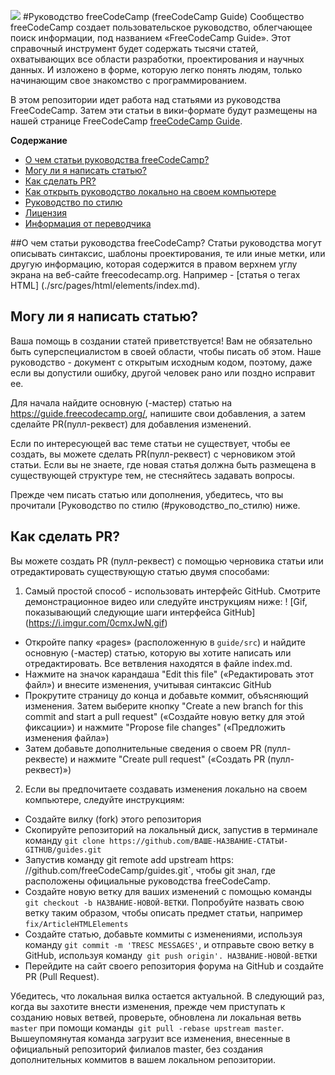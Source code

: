 ![](https://s3.amazonaws.com/freecodecamp/wide-social-banner.png)
#Руководство freeCodeCamp (freeCodeCamp Guide)
Сообщество freeCodeCamp создает пользовательское руководство, облегчающее поиск информации, под названием «FreeCodeCamp Guide». Этот справочный инструмент будет содержать тысячи статей, охватывающих все области разработки, проектирования и научных данных. И изложено в форме, которую легко понять людям, только начинающим свое знакомство с программированием.

В этом репозитории идет работа над статьями из руководства FreeCodeCamp. Затем эти статьи в вики-формате будут размещены на нашей странице FreeCodeCamp [freeCodeCamp Guide](https://guide.freecodecamp.org).

**Содержание**
- [О чем статьи руководства freeCodeCamp?](#о_чем_статьи_руководства_freeсodeсamp)
- [Могу ли я написать статью?](#могу_ли_я_написать_статью)
- [Как сделать PR?](#как_сделать_pr)
- [Как открыть руководство локально на своем компьютере](#как_открыть_руководство_локально_на_своем_компьютере)
- [Руководство по стилю](#руководство_по_стилю)
- [Лицензия](#лицензия)
- [Информация от переводчика](#информация_от_переводчика)

##О чем статьи руководства freeCodeCamp?
Статьи руководства могут описывать синтаксис, шаблоны проектирования, те или иные метки, или другую информацию, которая содержится в правом верхнем углу экрана на веб-сайте freecodecamp.org. Например - [статья о тегах HTML] (./src/pages/html/elements/index.md).

## Могу ли я написать статью?
Ваша помощь в создании статей приветствуется! Вам не обязательно быть суперспециалистом в своей области, чтобы писать об этом. Наше руководство - документ с открытым исходным кодом, поэтому, даже если вы допустили ошибку, другой человек рано или поздно исправит ее.

Для начала найдите основную (-мастер) статью на https://guide.freecodecamp.org/, напишите свои добавления, а затем сделайте PR(пулл-реквест) для добавления изменений. 

Если по интересующей вас теме статьи не существует, чтобы ее создать, вы можете сделать PR(пулл-реквест) с черновиком этой статьи. Если вы не знаете, где новая статья должна быть размещена в существующей структуре тем, не стесняйтесь задавать вопросы. 

Прежде чем писать статью или дополнения, убедитесь, что вы прочитали [Руководство по стилю (#руководство_по_стилю) ниже.

## Как сделать PR?
Вы можете создать PR (пулл-реквест) с помощью черновика статьи или отредактировать существующую статью двумя способами:

1) Самый простой способ - использовать интерфейс GitHub. Смотрите демонстрационное видео или следуйте инструкциям ниже:
! [Gif, показывающий следующие шаги интерфейса GitHub] (https://i.imgur.com/0cmxJwN.gif)

- Откройте папку «pages» (расположенную в `guide/src`) и найдите основную (-мастер) статью, которую вы хотите написать или отредактировать. Все ветвления находятся в файле index.md.
- Нажмите на значок карандаша "Edit this file" («Редактировать этот файл») и внесите изменения, учитывая синтаксис GitHub
- Прокрутите страницу до конца и добавьте коммит, объясняющий изменения. Затем выберите кнопку "Create a new branch for this commit and start a pull request" («Создайте новую ветку для этой фиксации») и нажмите "Propose file changes" («Предложить изменения файла»)
- Затем добавьте дополнительные сведения о своем PR (пулл-реквесте) и нажмите "Create pull request" («Создать PR (пулл-реквест)»)

2) Если вы предпочитаете создавать изменения локально на своем компьютере, следуйте инструкциям:
- Создайте вилку (fork) этого репозитория
- Скопируйте репозиторий на локальный диск, запустив в терминале команду `git clone https://github.com/ВАШЕ-НАЗВАНИЕ-СТАТЬИ-GITHUB/guides.git`
- Запустив команду git remote add upstream https: //github.com/freeCodeCamp/guides.git`, чтобы git знал, где расположены официальные руководства freeCodeCamp.
- Создайте новую ветку для ваших изменений с помощью команды `git checkout -b НАЗВАНИЕ-НОВОЙ-ВЕТКИ`. Попробуйте назвать свою ветку таким образом, чтобы описать предмет статьи, например `fix/ArticleHTMLElements`
- Создайте статью, добавьте коммиты с изменениями, используя команду `git commit -m 'TRESC MESSAGES'`, и отправьте свою ветку в GitHub, используя команду` git push origin'. НАЗВАНИЕ-НОВОЙ-ВЕТКИ`
- Перейдите на сайт своего репозитория форума на GitHub и создайте PR (Pull Request).

Убедитесь, что локальная вилка остается актуальной. В следующий раз, когда вы захотите внести изменения, прежде чем приступать к созданию новых ветвей, проверьте, обновлена ли локальная ветвь `master` при помощи команды` git pull -rebase upstream master`. Вышеупомянутая команда загрузит все изменения, внесенные в официальный репозиторий филиалов master, без создания дополнительных коммитов в вашем локальном репозитории.

